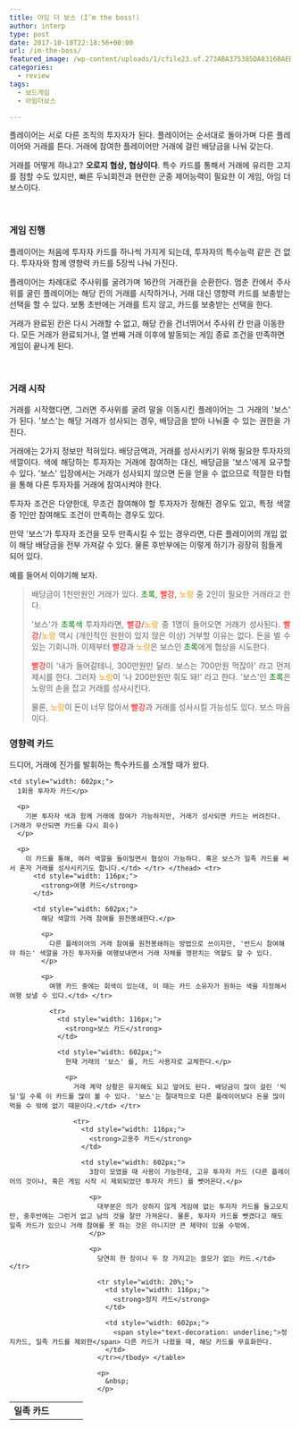 ```yaml
---
title: 아임 더 보스 (I’m the boss!)
author: interp
type: post
date: 2017-10-10T22:18:56+00:00
url: /im-the-boss/
featured_image: /wp-content/uploads/1/cfile23.uf.273ABA375385DA8316BAED.png
categories:
  - review
tags:
  - 보드게임
  - 아임더보스

---
```

<p style="text-align: justify;">
  플레이어는 서로 다른 조직의 투자자가 된다. 플레이어는 순서대로 돌아가며 다른 플레이어와 거래를 튼다. 거래에 참여한 플레이어만 거래에 걸린 배당금을 나눠 갖는다.
</p>

<p style="text-align: justify;">
  거래를 어떻게 하냐고? <strong>오로지 협상, 협상이다</strong>. 특수 카드를 통해서 거래에 유리한 고지를 점할 수도 있지만, 빠른 두뇌회전과 현란한 군중 제어능력이 필요한 이 게임, 아임 더 보스이다.
</p>

&nbsp;

### 게임 진행

<p style="text-align: justify;">
  플레이어는 처음에 투자자 카드를 하나씩 가지게 되는데, 투자자의 특수능력 같은 건 없다. 투자자와 함께 영향력 카드를 5장씩 나눠 가진다.
</p>

<p style="text-align: justify;">
  플레이어는 차례대로 주사위를 굴려가며 16칸의 거래칸을 순환한다. 멈춘 칸에서 주사위를 굴린 플레이어는 해당 칸의 거래를 시작하거나, 거래 대신 영향력 카드를 보충받는 선택을 할 수 있다. 보통 초반에는 거래를 트지 않고, 카드를 보충받는 선택을 한다.
</p>

거래가 완료된 칸은 다시 거래할 수 없고, 해당 칸을 건너뛰어서 주사위 칸 만큼 이동한다. 모든 거래가 완료되거나, 열 번째 거래 이후에 발동되는 게임 종료 조건을 만족하면 게임이 끝나게 된다.

&nbsp;

### 거래 시작

<p style="text-align: justify;">
  거래를 시작했다면, 그러면 주사위를 굴려 말을 이동시킨 플레이어는 그 거래의 '보스' 가 된다. '보스'는 해당 거래가 성사되는 경우, 배당금을 받아 나눠줄 수 있는 권한을 가진다.
</p>

<p style="text-align: justify;">
  거래에는 2가지 정보만 적혀있다. 배당금액과, 거래를 성사시키기 위해 필요한 투자자의 색깔이다. 색에 해당하는 투자자는 거래에 참여하는 대신, 배당금을 '보스'에게 요구할 수 있다. '보스' 입장에서는 거래가 성사되지 않으면 돈을 얻을 수 없으므로 적절한 타협을 통해 다른 투자자를 거래에 참여시켜야 한다.
</p>

<p style="text-align: justify;">
  투자자 조건은 다양한데, 무조건 참여해야 할 투자자가 정해진 경우도 있고, 특정 색깔 중 1인만 참여해도 조건이 만족하는 경우도 있다.
</p>

만약 '보스'가 투자자 조건을 모두 만족시킬 수 있는 경우라면, 다른 플레이어의 개입 없이 해당 배당금을 전부 가져갈 수 있다. 물론 후반부에는 이렇게 하기가 굉장히 힘들게 되어 있다.

예를 들어서 이야기해 보자.

> <p style="text-align: justify;">
>   배당금이 1천만원인 거래가 있다. <span style="color: #008000;">초록</span>, <span style="color: #ff0000;">빨강</span>, <span style="color: #ff9900;">노랑</span> 중 2인이 필요한 거래라고 한다.
> </p>
> 
> <p style="text-align: justify;">
>   '보스'가 <span style="color: #008000;">초록색</span> 투자자라면, <span style="color: #ff0000;">빨강</span>/<span style="color: #ff9900;">노랑</span> 중 1명이 들어오면 거래가 성사된다. <span style="color: #ff0000;">빨강</span>/<span style="color: #ff9900;">노랑</span> 역시 (개인적인 원한이 있지 않은 이상) 거부할 이유는 없다. 돈을 벌 수 있는 기회니까. 이제부터 <span style="color: #ff0000;">빨강</span>과<span style="color: #ff9900;"> 노랑</span>은 보스인 <span style="color: #008000;">초록</span>에게 협상을 시도한다.
> </p>
> 
> <p style="text-align: justify;">
>   <span style="color: #ff0000;">빨강</span>이 '내가 들어갈테니, 300만원만 달라. 보스는 700만원 먹잖아' 라고 먼저 제시를 한다. 그러자 <span style="color: #ff9900;">노랑</span>이 '나 200만원만 줘도 돼!' 라고 한다. '보스'인 <span style="color: #008000;">초록</span>은 노랑의 손을 잡고 거래를 성사시킨다.
> </p>
> 
> 물론, <span style="color: #ff9900;">노랑</span>이 돈이 너무 많아서 <span style="color: #ff0000;">빨강</span>과 거래를 성사시킬 가능성도 있다. 보스 마음이다.

### 영향력 카드

<p style="text-align: justify;">
  드디어, 거래에 진가를 발휘하는 특수카드를 소개할 때가 왔다.
</p>

<table style="width: 720px;">
  <tr>
    <td style="width: 116px;">
      <strong>일족 카드</strong>
    </td>
    
    <td style="width: 602px;">
      1회용 투자자 카드</p> 
      
      <p>
        기본 투자자 색과 함께 거래에 참여가 가능하지만, 거래가 성사되면 카드는 버려진다. (거래가 무산되면 카드를 다시 회수)
      </p>
      
      <p>
        이 카드를 통해, 여러 색깔을 들이밀면서 협상이 가능하다. 혹은 보스가 일족 카드를 써서 혼자 거래를 성사시키기도 합니다.</td> </tr> </thead> <tr>
          <td style="width: 116px;">
            <strong>여행 카드</strong>
          </td>
          
          <td style="width: 602px;">
            해당 색깔의 거래 참여를 원천봉쇄한다.</p> 
            
            <p>
              다른 플레이어의 거래 참여를 원천봉쇄하는 방법으로 쓰이지만, '반드시 참여해야 하는' 색깔을 가진 투자자를 여행보내면서 거래 자체를 깽판치는 역할도 할 수 있다.
            </p>
            
            <p>
              여행 카드 중에는 회색이 있는데, 이 때는 카드 소유자가 원하는 색을 지정해서 여행 보낼 수 있다.</td> </tr> 
              
              <tr>
                <td style="width: 116px;">
                  <strong>보스 카드</strong>
                </td>
                
                <td style="width: 602px;">
                  현재 거래의 '보스' 를, 카드 사용자로 교체한다.</p> 
                  
                  <p>
                    거래 계약 상황은 유지해도 되고 엎어도 된다. 배당금이 많이 걸린 '빅 딜'일 수록 이 카드를 많이 볼 수 있다. '보스'는 절대적으로 다른 플레이어보다 돈을 많이 먹을 수 밖에 없기 때문이다.</td> </tr> 
                    
                    <tr>
                      <td style="width: 116px;">
                        <strong>고용주 카드</strong>
                      </td>
                      
                      <td style="width: 602px;">
                        3장이 모였을 때 사용이 가능한데, 고유 투자자 카드 (다른 플레이어의 것이나, 혹은 게임 시작 시 제외되었던 투자자 카드) 를 뺏어온다.</p> 
                        
                        <p>
                          대부분은 의가 상하지 않게 게임에 없는 투자자 카드를 들고오지만, 중후반에는 그런거 없고 남의 것을 잘만 가져온다. 물론, 투자자 카드를 뺏겼다고 해도 일족 카드가 있으니 거래 참여를 못 하는 것은 아니지만 큰 제약이 있을 수밖에.
                        </p>
                        
                        <p>
                          당연히 한 장이나 두 장 가지고는 쓸모가 없는 카드.</td> </tr> 
                          
                          <tr style="width: 20%;">
                            <td style="width: 116px;">
                              <strong>정지 카드</strong>
                            </td>
                            
                            <td style="width: 602px;">
                              <span style="text-decoration: underline;">정지카드, 일족 카드를 제외한</span> 다른 카드가 나왔을 때, 해당 카드를 무효화한다.
                            </td>
                          </tr></tbody> </table> 
                          
                          <p>
                            &nbsp;
                          </p>